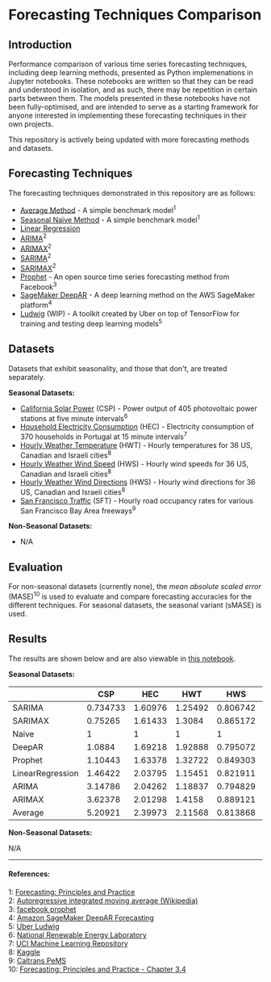 # Forecasting Techniques Comparison

## Introduction

Performance comparison of various time series forecasting techniques, including deep learning methods, presented as Python implemenations in Jupyter notebooks. These notebooks are written so that they can be read and understood in isolation, and as such, there may be repetition in certain parts between them. The models presented in these notebooks have not been fully-optimised, and are intended to serve as a starting framework for anyone interested in implementing these forecasting techniques in their own projects.

This repository is actively being updated with more forecasting methods and datasets.

## Forecasting Techniques

The forecasting techniques demonstrated in this repository are as follows:
- [Average Method](Average) - A simple benchmark model<sup>1</sup>
- [Seasonal Naïve Method](Naive) - A simple benchmark model<sup>1</sup>
- [Linear Regression](LinearRegression)
- [ARIMA](ARIMA)<sup>2</sup>
- [ARIMAX](ARIMAX)<sup>2</sup>
- [SARIMA](SARIMA)<sup>2</sup>
- [SARIMAX](SARIMAX)<sup>2</sup>
- [Prophet](Prophet) - An open source time series forecasting method from Facebook<sup>3</sup>
- [SageMaker DeepAR](DeepAR) - A deep learning method on the AWS SageMaker platform<sup>4</sup>
- [Ludwig](Ludwig) (WIP) - A toolkit created by Uber on top of TensorFlow for training and testing deep learning models<sup>5</sup> 

## Datasets

Datasets that exhibit seasonality, and those that don't, are treated separately.

**Seasonal Datasets:**
- [California Solar Power](datasets/california-solar-power.ipynb) (CSP) - Power output of 405 photovoltaic power stations at five minute intervals<sup>6</sup>
- [Household Electricity Consumption](datasets/household-electricity-consumption.ipynb) (HEC) - Electricity consumption of 370 households in Portugal at 15 minute intervals<sup>7</sup>
- [Hourly Weather Temperature](datasets/hourly-weather.ipynb) (HWT) - Hourly temperatures for 36 US, Canadian and Israeli cities<sup>8</sup>
- [Hourly Weather Wind Speed](datasets/hourly-weather.ipynb) (HWS) - Hourly wind speeds for 36 US, Canadian and Israeli cities<sup>8</sup>
- [Hourly Weather Wind Directions](datasets/hourly-weather.ipynb) (HWS) - Hourly wind directions for 36 US, Canadian and Israeli cities<sup>8</sup>
- [San Francisco Traffic](datasets/san-francisco-traffic.ipynb) (SFT) - Hourly road occupancy rates for various San Francisco Bay Area freeways<sup>9</sup>

**Non-Seasonal Datasets:**
- N/A

## Evaluation

For non-seasonal datasets (currently none), the *mean absolute scaled error* (MASE)<sup>10</sup> is used to evaluate and compare forecasting accuracies for the different techniques. For seasonal datasets, the seasonal variant (sMASE) is used.

## Results

The results are shown below and are also viewable in [this notebook](model-performance-comparisons.ipynb).

**Seasonal Datasets:**

||CSP|HEC|HWT|HWS|HWD|
|---|---|---|---|---|---|
|SARIMA|0.734733|1.60976|1.25492|0.806742|0.713394|
|SARIMAX|0.75265|1.61433|1.3084|0.865172|0.731366|
|Naive|1|1|1|1|1|
|DeepAR|1.0884|1.69218|1.92888|0.795072|0.754109|
|Prophet|1.10443|1.63378|1.32722|0.849303|0.999691|
|LinearRegression|1.46422|2.03795|1.15451|0.821911|0.830871|
|ARIMA|3.14786|2.04262|1.18837|0.794829|0.838663|
|ARIMAX|3.62378|2.01298|1.4158|0.889121|0.875279|
|Average|5.20921|2.39973|2.11568|0.813868|0.878027|


**Non-Seasonal Datasets:**

N/A

---
#### References:<br>
1: [Forecasting: Principles and Practice](https://otexts.org/fpp2/simple-methods.html)<br>
2: [Autoregressive integrated moving average (Wikipedia)](https://en.wikipedia.org/wiki/Autoregressive_integrated_moving_average)<br>
3: [facebook prophet](https://github.com/facebook/prophet)<br>
4: [Amazon SageMaker DeepAR Forecasting](https://docs.aws.amazon.com/sagemaker/latest/dg/deepar.html)<br>
5: [Uber Ludwig](https://github.com/uber/ludwig/)<br>
6: [National Renewable Energy Laboratory](https://www.nrel.gov/grid/solar-power-data.html)<br>
7: [UCI Machine Learning Repository](https://archive.ics.uci.edu/ml/datasets/ElectricityLoadDiagrams20112014)<br>
8: [Kaggle](https://www.kaggle.com/selfishgene/historical-hourly-weather-data/home)<br>
9: [Caltrans PeMS](http://pems.dot.ca.gov)<br>
10: [Forecasting: Principles and Practice - Chapter 3.4](https://otexts.org/fpp2/accuracy.html)<br>
